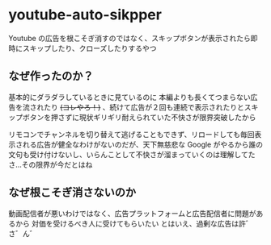 # youtube-auto-sikpper

Youtube の広告を根こそぎ消すのではなく、スキップボタンが表示されたら即時にスキップしたり、クローズしたりするやつ

## なぜ作ったのか？

基本的にダラダラしているときに見ているのに
本編よりも長くてつまらない広告を流されたり ~~(コレやろ！)~~ 、続けて広告が２回も連続で表示されたりとスキップボタンを押さずに現状ギリギリ耐えられていた不快さが限界突破したから

リモコンでチャンネルを切り替えて逃げることもできず、リロードしても毎回表示される広告が健全なわけがないのだが、天下無慈悲な Google がやるから誰の文句も受け付けないし、いらんことして不快さが溜まっていくのは理解してたさ...その限界が今だとはね

## なぜ根こそぎ消さないのか

動画配信者が悪いわけではなく、広告プラットフォームと広告配信者に問題があるから
対価を受けるべき人に受けてもらいたい
とはいえ、過剰な広告は許゛さ゛ん゛
